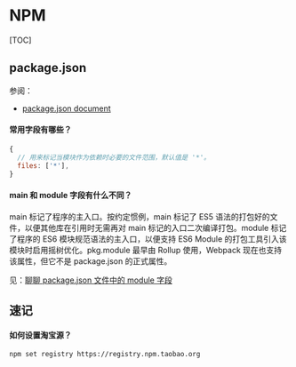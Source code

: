 # NPM

[TOC]

## package.json

参阅：

* [package.json document](https://docs.npmjs.com/cli/v8/configuring-npm/package-json)

#### 常用字段有哪些？

```js
{
  // 用来标记当模块作为依赖时必要的文件范围，默认值是 '*'。
  files: ['*'],
}
```

#### main 和 module 字段有什么不同？

main 标记了程序的主入口。按约定惯例，main 标记了 ES5 语法的打包好的文件，以便其他库在引用时无需再对 main 标记的入口二次编译打包。module 标记了程序的 ES6 模块规范语法的主入口，以便支持 ES6 Module 的打包工具引入该模块时启用摇树优化。pkg.module 最早由 Rollup 使用，Webpack 现在也支持该属性，但它不是 package.json 的正式属性。

见：[聊聊 package.json 文件中的 module 字段](https://blog.csdn.net/sd19871122/article/details/122405592)

## 速记

#### 如何设置淘宝源？

```bash
npm set registry https://registry.npm.taobao.org
```
